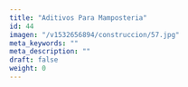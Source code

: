 ```yaml
---
title: "Aditivos Para Mamposteria"
id: 44
imagen: "/v1532656894/construccion/57.jpg"
meta_keywords: ""
meta_description: ""
draft: false
weight: 0
---
```

